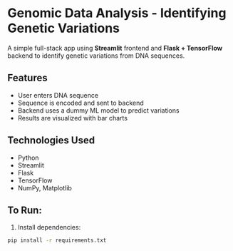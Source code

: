 # Genomic Data Analysis - Identifying Genetic Variations

A simple full-stack app using **Streamlit** frontend and **Flask + TensorFlow** backend to identify genetic variations from DNA sequences.

## Features
- User enters DNA sequence
- Sequence is encoded and sent to backend
- Backend uses a dummy ML model to predict variations
- Results are visualized with bar charts

## Technologies Used
- Python
- Streamlit
- Flask
- TensorFlow
- NumPy, Matplotlib

## To Run:
1. Install dependencies:
```bash
pip install -r requirements.txt
